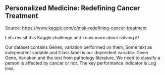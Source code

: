 ## Personalized Medicine: Redefining Cancer Treatment
Source: https://www.kaggle.com/c/msk-redefining-cancer-treatment

Lets revisit this Kaggle challenge and know more about solving it!

Our dataset contains Genes, variation performed on them, Some text as independent variable and Class label is our dependent variable. Given  Gene, Variation and the text from pathology literature, We need to classify a person is affected by cancer or not. The key performance indicator is Log loss.

